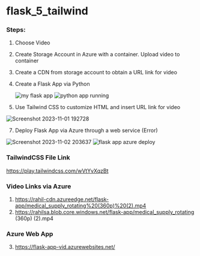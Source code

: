 # flask_5_tailwind

### Steps:
1. Choose Video

2. Create Storage Account in Azure with a container. Upload video to container

3. Create a CDN from storage account to obtain a URL link for video

4. Create a Flask App via Python

   ![my flask app](https://github.com/rshaikh95/flask_5_tailwind/assets/141374132/dc110cb4-3e86-44df-be06-77de587d06dd)
![python app running](https://github.com/rshaikh95/flask_5_tailwind/assets/141374132/13315b1e-ad01-4681-899b-b9773a7eacae)


6. Use Tailwind CSS to customize HTML and insert URL link for video

  ![Screenshot 2023-11-01 192728](https://github.com/rshaikh95/flask_5_tailwind/assets/141374132/b025a90c-f437-44cd-9e4a-cefcced8fd88)

7. Deploy Flask App via Azure through a web service (Error)

![Screenshot 2023-11-02 203637](https://github.com/rshaikh95/flask_5_tailwind/assets/141374132/f97702b4-d1c3-4b1c-92f2-400a2334ead8)
![flask app azure deploy](https://github.com/rshaikh95/flask_5_tailwind/assets/141374132/8fe07dd7-4649-4788-9743-9699783c52a2)

### TailwindCSS File Link
https://play.tailwindcss.com/wVtYvXqzBt

###  Video Links via Azure
1. https://rahil-cdn.azureedge.net/flask-app/medical_supply_rotating%20(360p)%20(2).mp4
2. https://rahilsa.blob.core.windows.net/flask-app/medical_supply_rotating (360p) (2).mp4

### Azure Web App
3. https://flask-app-vid.azurewebsites.net/
